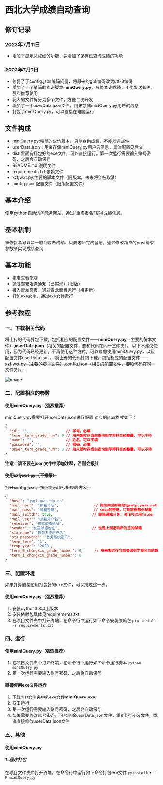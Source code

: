 # 西北大学成绩自动查询

## 修订记录

### 2023年7月11日

- 增加了显示总成绩的功能，并增加了保存已查询成绩的功能

### 2023年7月7日

- 修复了了config.json编码问题，将原来的gbk编码改为utf-8编码
- 增加了一个精简的查询脚本**miniQuery.py**，只能查询成绩，不能发送邮件，强烈推荐使用
- 将大的文件拆分为多个文件，方便二次开发
- 增加了一个userData.json文件，用来存储miniQuery.py用户的信息
- 打包了miniQuery.py，可以直接在电脑运行

## 文件构成

- miniQuery.py:精简的查询脚本，只能查询成绩，不能发送邮件
- userData.json：用来存储miniQuery.py用户的信息，具体配置见后文
- dist:里面有打包好的exe文件，可以直接运行。第一次运行需要输入账号密码，之后会自动保存
- README.md:说明文件
- requirements.txt:依赖文件
- xzfjwxt.py:主要的脚本文件（旧版本，未来将会被取消）
- config.json:配置文件（旧版配置文件）
## 基本介绍
使用python自动访问教务网站，通过“重修报名”获得成绩信息。
## 基本机制
重修报名可以第一时间或者成绩，只要老师完成登记，通过修改相应的post请求参数来实现成绩查询
## 基本功能
- 指定查看学期
- 通过邮箱发送通知（已实现）（旧版）
- 接入青龙面板，通过青龙面板运行（待更新）
- 打包exe文件，通过exe文件运行

## 参考教程
### 一、下载相关代码

将上传的代码打包下载，包括相应的配置文件——**miniQuery.py**（主要的脚本文件）,**userData.json**（相关的配置文件，要和代码在同一文件夹）。
以下不建议使用，因为代码已经更新，不再使用这种方式。可以考虑使用miniQuery.py，以及配置文件userData.json。
~~将上传的代码打包下载，包括相应的配置文件——xzfjwxt.py（主要的脚本文件）,config.json（相关的配置文件，要和代码在同一文件夹）。~~

![image](https://user-images.githubusercontent.com/62051751/209475426-664af8fe-76ba-4c31-ab65-d9fc6286f017.png)
### 二、配置相应的参数
#### 使用miniQuery.py（强烈推荐）
miniQuery.py需要打开userData.json进行配置
对应的json格式如下：
```json
{
  "id": "",                 // 学号，必填
  "lower_term_grade_num": 0,// 用来暂时存当前查询到学期科目的数量，可以不动
  "name": "",               // 姓名，可以不填
  "password": "",           // 密码，必填
  "upper_term_grade_num": 0 // 用来暂时存当前查询到学期科目的数量，可以不动
}
```
**注意：请不要在json文件中添加注释，否则会报错**
#### ~~使用xzfjwxt.py（不推荐）~~
~~打开config.json，按照提示填写相应的内容。~~
```json
{
  "host": "jwgl.nwu.edu.cn",
  "mail_host": "邮箱地址",                // 例如网易邮箱地址smtp.yeah.net
  "mail_pass": "邮箱密码",                // smtp的密码，可能需要额外配置
  "mail_switch": true,                  // 邮箱通知开关，关闭可以用false
  "mail_user": "邮箱用户名",
  "receiver": "接收邮箱地址",
  "sender": "发送邮箱地址",               // 也是上面密码所对应的邮箱
  "stu_name": "教务系统用户名",
  "stu_password": "教务系统密码",
  "temp_term": "1",
  "temp_year": "2020",
  "term_0_chongxiu_grade_number": 0,     // 用来暂时存当前查询到学期科目的数量
  "term_1_chongxiu_grade_number": 0
}
```
### 三、配置环境
如果打算直接使用打包好的exe文件，可以跳过这一步。
#### 使用miniQuery.py（强烈推荐）
1. 安装python3.8以上版本
2. 安装依赖包具体见requirements.txt
3. 在项目文件夹中打开终端，在命令行中运行如下命令安装依赖包
```pip install -r requirements.txt```
### 四、运行
#### 使用miniQuery.py（强烈推荐）
1. 在项目文件夹中打开终端，在命令行中运行如下命令运行脚本
```python miniQuery.py```
2. 第一次运行需要输入账号密码，之后会自动保存
#### 直接使用exe文件运行
1. 下载dist文件夹中的exe文件**miniQuery.exe**
2. 双击运行
3. 第一次运行需要输入账号密码，之后会自动保存
4. 如果需要修改账号密码，可以删除userData.json文件，重新运行exe文件，或者直接修改userData.json文件

### 五、其他
#### 使用miniQuery.py
##### 1. 程序打包
在项目文件夹中打开终端，在命令行中运行如下命令打包exe文件
```pyinstaller -F miniQuery.py```
